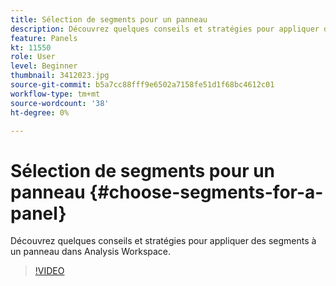 ```yaml
---
title: Sélection de segments pour un panneau
description: Découvrez quelques conseils et stratégies pour appliquer des segments à un panneau dans Analysis Workspace.
feature: Panels
kt: 11550
role: User
level: Beginner
thumbnail: 3412023.jpg
source-git-commit: b5a7cc88fff9e6502a7158fe51d1f68bc4612c01
workflow-type: tm+mt
source-wordcount: '38'
ht-degree: 0%

---
```


# Sélection de segments pour un panneau {#choose-segments-for-a-panel}

Découvrez quelques conseils et stratégies pour appliquer des segments à un panneau dans Analysis Workspace.

>[!VIDEO](https://video.tv.adobe.com/v/24032/?quality=12&learn=on)

